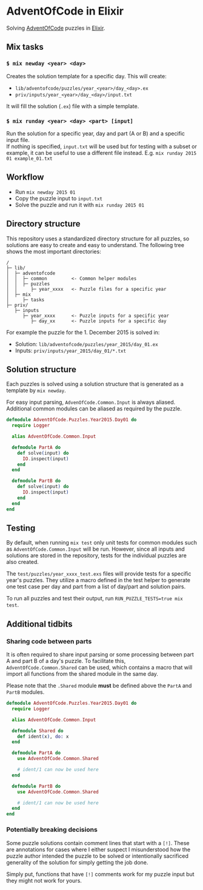 # AdventOfCode in Elixir
Solving [AdventOfCode](https://adventofcode.com) puzzles in [Elixir](https://elixir-lang.org/).

## Mix tasks
### `$ mix newday <year> <day>`
Creates the solution template for a specific day. This will create:
* `lib/adventofcode/puzzles/year_<year>/day_<day>.ex`
* `priv/inputs/year_<year>/day_<day>/input.txt`

It will fill the solution (`.ex`) file with a simple template.

### `$ mix runday <year> <day> <part> [input]`
Run the solution for a specific year, day and part (A or B) and a specific input file.    
If nothing is specified, `input.txt` will be used but for testing with a subset or example, it can be useful to use a different file instead. E.g. `mix runday 2015 01 example_01.txt`

## Workflow
* Run `mix newday 2015 01`
* Copy the puzzle input to `input.txt`
* Solve the puzzle and run it with `mix runday 2015 01`

## Directory structure
This repository uses a standardized directory structure for all puzzles, so solutions are easy to create and easy to understand. The following tree shows the most important directories:
```
/
├─ lib/
│  ├─ adventofcode
│  │  ├─ common         <- Common helper modules
│  │  ├─ puzzles
│  │     ├─ year_xxxx   <- Puzzle files for a specific year
│  ├─ mix
│     ├─ tasks
├─ priv/
   ├─ inputs
      ├─ year_xxxx      <- Puzzle inputs for a specific year
         ├─ day_xx      <- Puzzle inputs for a specific day
```

For example the puzzle for the 1. December 2015 is solved in:
* Solution: `lib/adventofcode/puzzles/year_2015/day_01.ex`
* Inputs:  `priv/inputs/year_2015/day_01/*.txt`

## Solution structure
Each puzzles is solved using a solution structure that is generated as a template by `mix newday`.

For easy input parsing, `AdvenOfCode.Common.Input` is always aliased. Additional common modules can be aliased as required by the puzzle.
```elixir
defmodule AdventOfCode.Puzzles.Year2015.Day01 do
  require Logger

  alias AdventOfCode.Common.Input

  defmodule PartA do
    def solve(input) do
      IO.inspect(input)
    end
  end

  defmodule PartB do
    def solve(input) do
      IO.inspect(input)
    end
  end
end
```

## Testing
By default, when running `mix test` only unit tests for common modules such as `AdventOfCode.Common.Input` will be run. However, since all inputs and solutions are stored in the repository, tests for the individual puzzles are also created.

The `test/puzzles/year_xxxx_test.exs` files will provide tests for a specific year's puzzles. They utilize a macro defined in the test helper to generate one test case per day and part from a list of day/part and solution pairs.

To run all puzzles and test their output, run `RUN_PUZZLE_TESTS=true mix test`.

## Additional tidbits
### Sharing code between parts
It is often required to share input parsing or some processing between part A and part B of a day's puzzle. To facilitate this, `AdventOfCode.Common.Shared` can be used, which contains a macro that will import all functions from the shared module in the same day. 

Please note that the `.Shared` module **must** be defined above the `PartA` and `PartB` modules.
```elixir
defmodule AdventOfCode.Puzzles.Year2015.Day01 do
  require Logger

  alias AdventOfCode.Common.Input

  defmodule Shared do
    def ident(x), do: x
  end

  defmodule PartA do
    use AdventOfCode.Common.Shared

    # ident/1 can now be used here
  end

  defmodule PartB do
    use AdventOfCode.Common.Shared

    # ident/1 can now be used here
  end
end
```

### Potentially breaking decisions
Some puzzle solutions contain comment lines that start with a `[!]`. These are annotations for cases where I either suspect I misunderstood how the puzzle author intended the puzzle to be solved or intentionally sacrificed generality of the solution for simply getting the job done.

Simply put, functions that have `[!]` comments work for my puzzle input but they might not work for yours.
